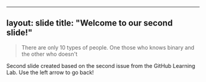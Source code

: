 
---
layout: slide
title: "Welcome to our second slide!"
---

>There are only 10 types of people.
>One those who knows binary and the other who doesn't

Second slide created based on the second issue from the GitHub Learning Lab.
Use the left arrow to go back!
